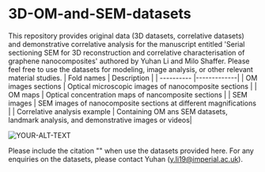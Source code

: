 # 3D-OM-and-SEM-datasets
This repository provides original data (3D datasets, correlative datasets) and demonstrative correlative analysis for the manuscript entitled 'Serial sectioning SEM for 3D reconstruction and correlative characterisation of graphene nanocomposites' authored by Yuhan Li and Milo Shaffer. Please feel free to use the datasets for modeling, image analysis, or other relevant material studies. 
| Fold names | Description |
| ---------- |-------------|
| OM images sections            | Optical microscopic images of nanocomposite sections                                    |
| OM maps                       | Optical concentration maps of nancomposite sections                                  |
| SEM images                    | SEM images of nanocomposite sections at different magnifications                     |
| Correlative analysis example  | Containing OM ans SEM datasets, landmark analysis, and demonstrative images or videos|


<picture>
 <source media="(prefers-color-scheme: dark)" srcset="[YOUR-DARKMODE-IMAGE](https://github.com/Yuhan-ctrl/3D-OM-and-SEM-datasets/blob/main/Elicarb%20graphene%20nanocomposites/Correlate%20analysis%20example%20-%2010kX/view/3Drandomsnapshot_withcolour.tif)">
 <img alt="YOUR-ALT-TEXT" src="YOUR-DEFAULT-IMAGE">
</picture>

Please include the citation "" when use the datasets provided here. For any enquiries on the datasets, please contact Yuhan (y.li19@imperial.ac.uk).

